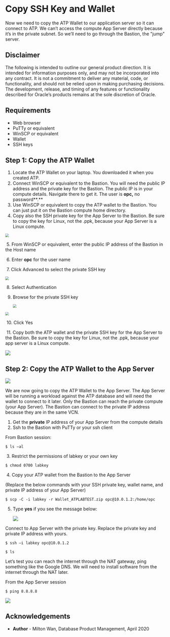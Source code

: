 # Copy SSH Key and Wallet #

Now we need to copy the ATP Wallet to our application server so it can connect to ATP. We can’t access the compute App Server directly because it’s in the private subnet. So we’ll need to go through the Bastion, the "jump" server. 

## Disclaimer ##
The following is intended to outline our general product direction. It is intended for information purposes only, and may not be incorporated into any contract. It is not a commitment to deliver any material, code, or functionality, and should not be relied upon in making purchasing decisions. The development, release, and timing of any features or functionality described for Oracle’s products remains at the sole discretion of Oracle.

## Requirements ##

- Web browser
- PuTTy or equivalent
- WinSCP or equivalent
- Wallet
- SSH keys

## Step 1: Copy the ATP Wallet ##

1. Locate the ATP Wallet on your laptop. You downloaded it when you created ATP.
2. Connect WinSCP or equivalent to the Bastion. You will need the public IP address and the private key for the Bastion. The public IP is in your compute details. Navigate there to get it. The user is **opc,** no password**.**
3. Use WinSCP or equivalent to copy the ATP wallet to the Bastion. You can just put it on the Bastion compute home directory. 
4. Copy also the SSH private key for the App Server to the Bastion. Be sure to copy the key for Linux, not the .ppk, because your App Server is a Linux compute.

<img src="./images/compute-details.PNG" style="zoom: 67%;" />

​	5. From WinSCP or equivalent, enter the public IP address of the Bastion in the Host name

​	6. Enter **opc** for the user name

​	7. Click Advanced to select the private SSH key

<img src="./images/winscp.PNG" style="zoom: 67%;" />

​	8. Select Authentication

 9. Browse for the private SSH key

    <img src="./images/winscp-2.PNG" style="zoom: 67%;" />

<img src="./images/winscp-3.PNG" style="zoom:67%;" />

​	10. Click Yes 

​	11. Copy both the ATP wallet and the private SSH key for the App Server to the Bastion. Be sure to copy the key for Linux, not the .ppk, because your app server is a Linux compute.

![](./images/winscp-4.PNG)

## Step 2: Copy the ATP Wallet to the App Server ##

![](./images/copy-wallet-diagram.PNG)



We are now going to copy the ATP Wallet to the App Server. The App Server will be running a workload against the ATP database and will need the wallet to connect to it later. Only the Bastion can reach the private compute (your App Server). The Bastion can connect to the private IP address because they are in the same VCN.

1. Get the **private** IP address of your App Server from the compute details
2. Ssh to the Bastion with PuTTy or your ssh client

From Bastion session:

```
$ ls –al
```

​	3. Restrict the permissions of labkey or your own key

```
$ chmod 0700 labkey
```

​	4. Copy your ATP wallet from the Bastion to the App Server

(Replace the below commands with your SSH private key, wallet name, and private IP address of your App Server)

```
$ scp -C -i labkey -r Wallet_ATPLABTEST.zip opc@10.0.1.2:/home/opc
```

 5. Type **yes** if you see the message below:

    ![](./images/ssh-to-app-server.PNG)

    

Connect to App Server with the private key. Replace the private key and private IP address with yours.

```
$ ssh –i labkey opc@10.0.1.2

$ ls
```

Let’s test you can reach the internet through the NAT gateway, ping something like the Google DNS. We will need to install software from the internet through the NAT later.

From the App Server session

```
$ ping 8.8.8.8
```

![](./images/ping.PNG)

## Acknowledgements ##

- **Author** - Milton Wan, Database Product Management, April 2020

